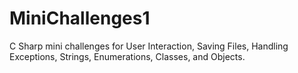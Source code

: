 # MiniChallenges1
C Sharp mini challenges for User Interaction, Saving Files, Handling Exceptions, Strings, Enumerations, Classes, and Objects.
